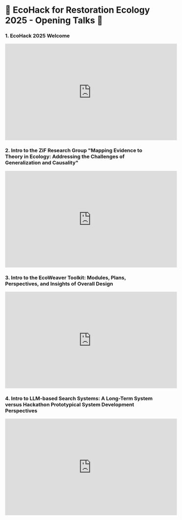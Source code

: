 # 🌱 EcoHack for Restoration Ecology 2025 - Opening Talks 🌿  

### 1. EcoHack 2025 Welcome
<iframe width="560" height="315" src="https://www.youtube.com/embed/VIDEO_ID_1" frameborder="0" allowfullscreen></iframe>

### 2. Intro to the ZiF Research Group "Mapping Evidence to Theory in Ecology: Addressing the Challenges of Generalization and Causality"
<iframe width="560" height="315" src="https://www.youtube.com/embed/VIDEO_ID_2" frameborder="0" allowfullscreen></iframe>

### 3. Intro to the EcoWeaver Toolkit: Modules, Plans, Perspectives, and Insights of Overall Design
<iframe width="560" height="315" src="https://www.youtube.com/embed/VIDEO_ID_3" frameborder="0" allowfullscreen></iframe>

### 4. Intro to LLM-based Search Systems: A Long-Term System versus Hackathon Prototypical System Development Perspectives  
<iframe width="560" height="315" src="https://www.youtube.com/embed/VIDEO_ID_4" frameborder="0" allowfullscreen></iframe>
